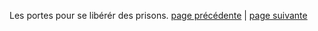 Les portes pour se libérér des prisons.
[page précédente](2024-03-17-05.md) | [page suivante](2024-03-17-07.md)